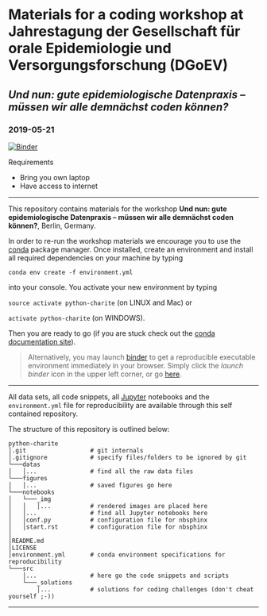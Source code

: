 # Materials for a coding workshop at Jahrestagung der Gesellschaft für orale Epidemiologie und Versorgungsforschung (DGoEV)

## _Und nun: gute epidemiologische Datenpraxis – müssen wir alle demnächst coden können?_

### 2019-05-21


[![Binder](https://mybinder.org/badge.svg)](https://mybinder.org/v2/gh/eotp/dgoev19/master?urlpath=lab)

Requirements
* Bring you own laptop
* Have access to internet

*** 

This repository contains materials for the workshop __Und nun: gute epidemiologische Datenpraxis – müssen wir alle demnächst coden können?__, Berlin, Germany.

In order to re-run the workshop materials we encourage you to use the [conda](https://conda.io/docs/) package manager. Once installed, create an environment and install all required dependencies on your machine by typing 

`conda env create -f environment.yml`

into your console. You activate your new environment by typing 

`source activate python-charite` (on LINUX and Mac) or

`activate python-charite` (on WINDOWS). 

Then you are ready to go (if you are stuck check out the [conda documentation site](https://conda.io/docs/user-guide/tasks/manage-environments.html#)). 

> Alternatively, you may launch [binder](https://mybinder.org/) to get a reproducible executable environment immediately in your browser. Simply click the _launch binder_ icon in the upper left corner, or go [here](https://mybinder.org/v2/gh/eotp/dgoev19/master?urlpath=lab).


***

All data sets, all code snippets, all [Jupyter](http://jupyter.org/) notebooks and the `environment.yml` file for reproducibility are available through this self contained repository.

The structure of this repository is outlined below:

    python-charite
    │.git                  # git internals
    │.gitignore            # specify files/folders to be ignored by git
    └───datas
    │   │...               # find all the raw data files
    └───figures
    │   │...               # saved figures go here
    └───notebooks
    │   └───_img
    │   │   │...           # rendered images are placed here
    │   │...               # find all Jupyter notebooks here
    │   │conf.py           # configuration file for nbsphinx
    │   │start.rst         # configuration file for nbsphinx
    │
    │README.md
    │LICENSE   
    │environment.yml       # conda environment specifications for reproducibility
    └───src
        │...               # here go the code snippets and scripts
        └───_solutions
            │...           # solutions for coding challenges (don't cheat yourself ;-))


 ***
 
 




